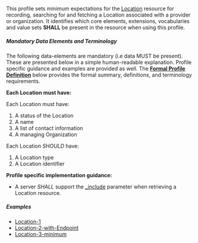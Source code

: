 This profile sets minimum expectations for the [Location] resource for recording, searching for and fetching a Location associated with a provider or organization. It identifies which core elements, extensions, vocabularies and value sets **SHALL** be present in the resource when using this profile.


##### Mandatory Data Elements and Terminology


The following data-elements are mandatory (i.e data MUST be present). These are presented below in a simple human-readable explanation.  Profile specific guidance and examples are provided as well.  The [**Formal Profile Definition**](#profile) below provides the  formal summary, definitions, and  terminology requirements.  

**Each Location must have:**

Each Location must have:

1. A status of the Location
1. A name
1. A list of contact information
1. A managing Organization

Each Location *SHOULD* have:

1. A Location type
1. A  Location identifier

**Profile specific implementation guidance:**

 * A server *SHALL* support the [_include](http://build.fhir.org/search.html#include) parameter when retrieving a Location resource.

[Location]:  http://build.fhir.org/location.html

##### Examples

- [Location-1](Location-example-location-1.html)
- [Location-2-with-Endpoint](Location-example-location-2.html)
- [Location-3-minimum](Location-example-location-3.html)

